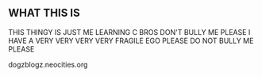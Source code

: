 ## WHAT THIS IS

THIS THINGY IS JUST ME LEARNING C BROS DON'T BULLY ME PLEASE I HAVE A VERY VERY VERY VERY FRAGILE EGO PLEASE DO NOT BULLY ME PLEASE



























































































































































































dogzblogz.neocities.org
